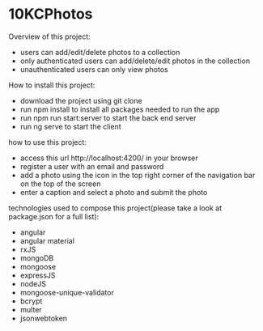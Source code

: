 # 10KCPhotos

Overview of this project: 

- users can add/edit/delete photos to a collection
- only authenticated users can add/delete/edit photos in the collection
- unauthenticated users can only view photos

How to install this project: 

- download the project using git clone
- run npm install to install all packages needed to run the app
- run npm run start:server to start the back end server
- run ng serve to start the client

how to use this project: 

- access this url http://localhost:4200/ in your browser
- register a user with an email and password
- add a photo using the icon in the top right corner of the navigation bar on the top of the screen
- enter a caption and select a photo and submit the photo

technologies used to compose this project(please take a look at package.json for a full list): 

- angular
- angular material
- rxJS
- mongoDB
- mongoose
- expressJS
- nodeJS
- mongoose-unique-validator
- bcrypt
- multer
- jsonwebtoken
